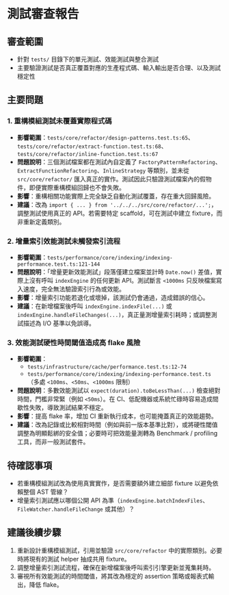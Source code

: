 # 測試審查報告

## 審查範圍
- 針對 `tests/` 目錄下的單元測試、效能測試與整合測試
- 主要驗證測試是否真正覆蓋對應的生產程式碼、輸入輸出是否合理、以及測試穩定性

## 主要問題

### 1. 重構模組測試未覆蓋實際程式碼
- **影響範圍**：`tests/core/refactor/design-patterns.test.ts:65`、`tests/core/refactor/extract-function.test.ts:68`、`tests/core/refactor/inline-function.test.ts:67`
- **問題說明**：三個測試檔案都在測試內自定義了 `FactoryPatternRefactoring`、`ExtractFunctionRefactoring`、`InlineStrategy` 等類別，並未從 `src/core/refactor/` 匯入真正的實作。測試因此只驗證測試檔案內的假物件，即便實際重構模組回歸也不會失敗。
- **影響**：重構相關功能實際上完全缺乏自動化測試覆蓋，存在重大回歸風險。
- **建議**：改為 `import { ... } from '../../../src/core/refactor/...';`，調整測試使用真正的 API。若需要特定 scaffold，可在測試中建立 fixture，而非重新定義類別。

### 2. 增量索引效能測試未觸發索引流程
- **影響範圍**：`tests/performance/core/indexing/indexing-performance.test.ts:121-144`
- **問題說明**：「增量更新效能測試」段落僅建立檔案並計時 `Date.now()` 差值，實際上沒有呼叫 `indexEngine` 的任何更新 API。測試斷言 `<1000ms` 只反映檔案寫入速度，完全無法驗證索引行為或效能。
- **影響**：增量索引功能若退化或壞掉，該測試仍會通過，造成錯誤的信心。
- **建議**：在新增檔案後呼叫 `indexEngine.indexFile(...)` 或 `indexEngine.handleFileChanges(...)`，真正量測增量索引耗時；或調整測試描述為 I/O 基準以免誤導。

### 3. 效能測試硬性時間閾值造成高 flake 風險
- **影響範圍**：
  - `tests/infrastructure/cache/performance.test.ts:12-74`
  - `tests/performance/core/indexing/indexing-performance.test.ts`（多處 `<100ms`、`<50ms`、`<1000ms` 限制）
- **問題說明**：多數效能測試以 `expect(duration).toBeLessThan(...)` 檢查絕對時間，門檻非常緊（例如 `<50ms`）。在 CI、低配機器或系統忙碌時容易造成間歇性失敗，導致測試結果不穩定。
- **影響**：提高 flake 率，增加 CI 重新執行成本，也可能掩蓋真正的效能趨勢。
- **建議**：改為記錄或比較相對時間（例如與前一版本基準比對），或將硬性閾值調整為明顯鬆綁的安全值；必要時可把效能量測轉為 Benchmark / profiling 工具，而非一般測試套件。

## 待確認事項
- 若重構模組測試改為使用真實實作，是否需要額外建立細部 fixture 以避免依賴整個 AST 管線？
- 增量索引測試應以哪個公開 API 為準（`indexEngine.batchIndexFiles`、`FileWatcher.handleFileChange` 或其他）？

## 建議後續步驟
1. 重新設計重構模組測試，引用並驗證 `src/core/refactor` 中的實際類別。必要時將現有的測試 helper 抽成共用 fixture。 
2. 調整增量索引測試流程，確保在新增檔案後呼叫索引引擎更新並蒐集耗時。 
3. 審視所有效能測試的時間閾值，將其改為穩定的 assertion 策略或報表式輸出，降低 flake。 

